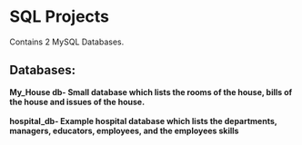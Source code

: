 # SQL Projects
<p>Contains 2 MySQL Databases.<p/>

## Databases:
<b>My_House db-<b/> Small database which lists the rooms of the house, bills of the house and issues of the house.
<br><br/>
<b>hospital_db-<b/> Example hospital database which lists the departments, managers, educators, employees, and the employees skills
